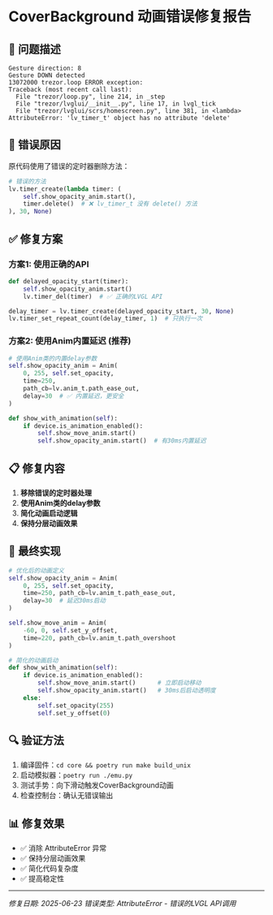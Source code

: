# CoverBackground 动画错误修复报告

## 🐛 问题描述
```
Gesture direction: 8
Gesture DOWN detected
13072000 trezor.loop ERROR exception:
Traceback (most recent call last):
  File "trezor/loop.py", line 214, in _step
  File "trezor/lvglui/__init__.py", line 17, in lvgl_tick
  File "trezor/lvglui/scrs/homescreen.py", line 381, in <lambda>
AttributeError: 'lv_timer_t' object has no attribute 'delete'
```

## 🔧 错误原因
原代码使用了错误的定时器删除方法：
```python
# 错误的方法
lv.timer_create(lambda timer: (
    self.show_opacity_anim.start(),
    timer.delete()  # ❌ lv_timer_t 没有 delete() 方法
), 30, None)
```

## ✅ 修复方案

### 方案1: 使用正确的API
```python
def delayed_opacity_start(timer):
    self.show_opacity_anim.start()
    lv.timer_del(timer)  # ✅ 正确的LVGL API

delay_timer = lv.timer_create(delayed_opacity_start, 30, None)
lv.timer_set_repeat_count(delay_timer, 1)  # 只执行一次
```

### 方案2: 使用Anim内置延迟 (推荐)
```python
# 使用Anim类的内置delay参数
self.show_opacity_anim = Anim(
    0, 255, self.set_opacity,
    time=250,
    path_cb=lv.anim_t.path_ease_out,
    delay=30  # ✅ 内置延迟，更安全
)

def show_with_animation(self):
    if device.is_animation_enabled():
        self.show_move_anim.start()
        self.show_opacity_anim.start()  # 有30ms内置延迟
```

## 📋 修复内容

1. **移除错误的定时器处理**
2. **使用Anim类的delay参数**
3. **简化动画启动逻辑**
4. **保持分层动画效果**

## 🎯 最终实现

```python
# 优化后的动画定义
self.show_opacity_anim = Anim(
    0, 255, self.set_opacity,
    time=250, path_cb=lv.anim_t.path_ease_out,
    delay=30  # 延迟30ms启动
)

self.show_move_anim = Anim(
    -60, 0, self.set_y_offset,
    time=220, path_cb=lv.anim_t.path_overshoot
)

# 简化的动画启动
def show_with_animation(self):
    if device.is_animation_enabled():
        self.show_move_anim.start()      # 立即启动移动
        self.show_opacity_anim.start()   # 30ms后启动透明度
    else:
        self.set_opacity(255)
        self.set_y_offset(0)
```

## 🔍 验证方法

1. 编译固件：`cd core && poetry run make build_unix`
2. 启动模拟器：`poetry run ./emu.py`
3. 测试手势：向下滑动触发CoverBackground动画
4. 检查控制台：确认无错误输出

## 📊 修复效果

- ✅ 消除 AttributeError 异常
- ✅ 保持分层动画效果
- ✅ 简化代码复杂度
- ✅ 提高稳定性

---
*修复日期: 2025-06-23*
*错误类型: AttributeError - 错误的LVGL API调用*